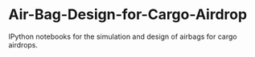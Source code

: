 # Air-Bag-Design-for-Cargo-Airdrop
IPython notebooks for the simulation and design of airbags for cargo airdrops.
